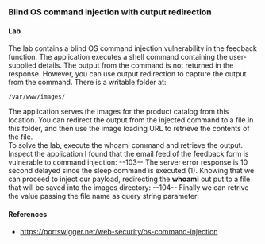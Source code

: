 ### Blind OS command injection with output redirection
#### Lab
The lab contains a blind OS command injection vulnerability in the feedback function.
The application executes a shell command containing the user-supplied details. The output from the command is not returned in the response. However, you can use output redirection to capture the output from the command. There is a writable folder at:
```
/var/www/images/
```
The application serves the images for the product catalog from this location. You can redirect the output from the injected command to a file in this folder, and then use the image loading URL to retrieve the contents of the file.
<br>To solve the lab, execute the whoami command and retrieve the output.
Inspect the application I found that the email feed of the feedback form is vulnerable to command injection:
--103--
The server error response is 10 second delayed since the sleep command is executed (1). Knowing that we can proceed to inject our payload, redirecting the <b>whoami</b> out put to a file that will be saved into the images directory:
--104--
Finally we can retrive the value passing the file name as query string parameter:


#### References
+ https://portswigger.net/web-security/os-command-injection
